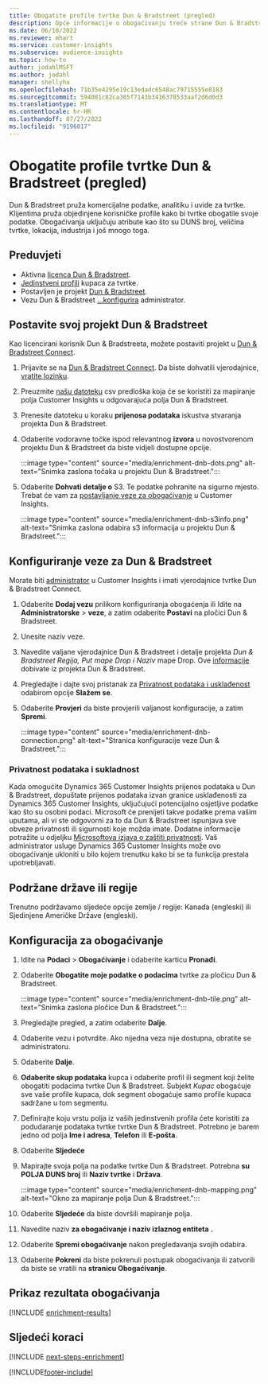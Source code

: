 ```yaml
---
title: Obogatite profile tvrtke Dun & Bradstreet (pregled)
description: Opće informacije o obogaćivanju treće strane Dun & Bradstreet.
ms.date: 06/10/2022
ms.reviewer: mhart
ms.service: customer-insights
ms.subservice: audience-insights
ms.topic: how-to
author: jodahlMSFT
ms.author: jodahl
manager: shellyha
ms.openlocfilehash: 71b35e4295e19c13edadc6548ac79715555e8183
ms.sourcegitcommit: 594081c82ca385f7143b3416378533aaf2d6d0d3
ms.translationtype: MT
ms.contentlocale: hr-HR
ms.lasthandoff: 07/27/2022
ms.locfileid: "9196017"
---
```

# <a name="enrich-company-profiles-with-dun--bradstreet-preview"></a>Obogatite profile tvrtke Dun & Bradstreet (pregled)

Dun & Bradstreet pruža komercijalne podatke, analitiku i uvide za tvrtke. Klijentima pruža objedinjene korisničke profile kako bi tvrtke obogatile svoje podatke. Obogaćivanja uključuju atribute kao što su DUNS broj, veličina tvrtke, lokacija, industrija i još mnogo toga.

## <a name="prerequisites"></a>Preduvjeti

- Aktivna [licenca Dun & Bradstreet](https://www.dnb.com/marketing/media/give-your-data-a-boost.html?source=microsoft_audience_insights).
- [Jedinstveni profili](customer-profiles.md) kupaca za tvrtke.
- Postavljen je projekt [Dun & Bradstreet](#set-up-your-dun--bradstreet-project).
- Vezu Dun & Bradstreet [...](connections.md)[konfigurira](#configure-a-connection-for-dun--bradstreet) administrator.

## <a name="set-up-your-dun--bradstreet-project"></a>Postavite svoj projekt Dun & Bradstreet

Kao licencirani korisnik Dun & Bradstreeta, možete postaviti projekt u [Dun & Bradstreet Connect](https://connect.dnb.com?lead_source=microsoft_audienceinsights).

1. Prijavite se na [Dun & Bradstreet Connect](https://connect.dnb.com?lead_source=microsoft_audienceinsights). Da biste dohvatili vjerodajnice, [vratite lozinku](https://sso.dnb.com/signin/forgot-password?lead_source=microsoft_audienceinsights).

1. Preuzmite [našu datoteku](https://c360devenrichment.blob.core.windows.net/mapping/DnBCIdatamapping.csv) csv predloška koja će se koristiti za mapiranje polja Customer Insights u odgovarajuća polja Dun & Bradstreet.

1. Prenesite datoteku u koraku **prijenosa podataka** iskustva stvaranja projekta Dun & Bradstreet.

1. Odaberite vodoravne točke ispod relevantnog **izvora** u novostvorenom projektu Dun & Bradstreet da biste vidjeli dostupne opcije.

   :::image type="content" source="media/enrichment-dnb-dots.png" alt-text="Snimka zaslona točaka u projektu Dun & Bradstreet.":::

1. Odaberite **Dohvati detalje o** S3. Te podatke pohranite na sigurno mjesto. Trebat će vam za [postavljanje veze za obogaćivanje](#configure-a-connection-for-dun--bradstreet) u Customer Insights.

   :::image type="content" source="media/enrichment-dnb-s3info.png" alt-text="Snimka zaslona odabira s3 informacija u projektu Dun & Bradstreet.":::

## <a name="configure-a-connection-for-dun--bradstreet"></a>Konfiguriranje veze za Dun & Bradstreet

Morate biti [administrator](permissions.md#admin) u Customer Insights i imati vjerodajnice tvrtke Dun & Bradstreet Connect.

1. Odaberite **Dodaj vezu** prilikom konfiguriranja obogaćenja ili Idite na **Administratorske** > **veze**, a zatim odaberite **Postavi** na pločici Dun & Bradstreet.

1. Unesite naziv veze.

1. Navedite valjane vjerodajnice Dun & Bradstreet i detalje projekta *Dun & Bradstreet Regija, Put mape Drop i Naziv* mape Drop. Ove [informacije](#set-up-your-dun--bradstreet-project) dobivate iz projekta Dun & Bradstreet.

1. Pregledajte i dajte svoj pristanak za [Privatnost podataka i usklađenost](#data-privacy-and-compliance) odabirom opcije **Slažem se**.

1. Odaberite **Provjeri** da biste provjerili valjanost konfiguracije, a zatim **Spremi**.

   :::image type="content" source="media/enrichment-dnb-connection.png" alt-text="Stranica konfiguracije veze Dun & Bradstreet.":::

### <a name="data-privacy-and-compliance"></a>Privatnost podataka i sukladnost

Kada omogućite Dynamics 365 Customer Insights prijenos podataka u Dun & Bradstreet, dopuštate prijenos podataka izvan granice usklađenosti za Dynamics 365 Customer Insights, uključujući potencijalno osjetljive podatke kao što su osobni podaci. Microsoft će prenijeti takve podatke prema vašim uputama, ali vi ste odgovorni za to da Dun & Bradstreet ispunjava sve obveze privatnosti ili sigurnosti koje možda imate. Dodatne informacije potražite u odjeljku [Microsoftova izjava o zaštiti privatnosti](https://go.microsoft.com/fwlink/?linkid=396732).
Vaš administrator usluge Dynamics 365 Customer Insights može ovo obogaćivanje ukloniti u bilo kojem trenutku kako bi se ta funkcija prestala upotrebljavati.

## <a name="supported-countries-or-regions"></a>Podržane države ili regije

Trenutno podržavamo sljedeće opcije zemlje / regije: Kanada (engleski) ili Sjedinjene Američke Države (engleski).

## <a name="configure-the-enrichment"></a>Konfiguracija za obogaćivanje

1. Idite na **Podaci** > **Obogaćivanje** i odaberite karticu **Pronađi**.

1. Odaberite **Obogatite moje podatke** **o podacima** tvrtke za pločicu Dun & Bradstreet.

   :::image type="content" source="media/enrichment-dnb-tile.png" alt-text="Snimka zaslona pločice Dun & Bradstreet.":::

1. Pregledajte pregled, a zatim odaberite **Dalje**.

1. Odaberite vezu i potvrdite. Ako nijedna veza nije dostupna, obratite se administratoru.

1. Odaberite **Dalje**.

1. **Odaberite skup podataka** kupca i odaberite profil ili segment koji želite obogatiti podacima tvrtke Dun & Bradstreet. Subjekt *Kupac* obogaćuje sve vaše profile kupaca, dok segment obogaćuje samo profile kupaca sadržane u tom segmentu.

1. Definirajte koju vrstu polja iz vaših jedinstvenih profila ćete koristiti za podudaranje podataka tvrtke tvrtke Dun & Bradstreet. Potrebno je barem jedno od polja **Ime i adresa**, **Telefon** ili **E-pošta**.

1. Odaberite **Sljedeće**

1. Mapirajte svoja polja na podatke tvrtke Dun & Bradstreet. Potrebna **su POLJA DUNS broj** ili **Naziv tvrtke** i **Država**.

      :::image type="content" source="media/enrichment-dnb-mapping.png" alt-text="Okno za mapiranje polja Dun & Bradstreet.":::

1. Odaberite **Sljedeće** da biste dovršili mapiranje polja.

1. Navedite naziv **za obogaćivanje i naziv izlaznog entiteta** **.**

1. Odaberite **Spremi obogaćivanje** nakon pregledavanja svojih odabira.

1. Odaberite **Pokreni** da biste pokrenuli postupak obogaćivanja ili zatvorili da biste se vratili na **stranicu Obogaćivanje**.

## <a name="view-enrichment-results"></a>Prikaz rezultata obogaćivanja

[!INCLUDE [enrichment-results](includes/enrichment-results.md)]

## <a name="next-steps"></a>Sljedeći koraci

[!INCLUDE [next-steps-enrichment](includes/next-steps-enrichment.md)]

[!INCLUDE[footer-include](includes/footer-banner.md)]
